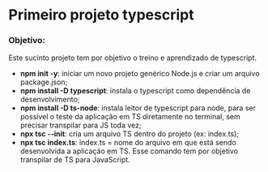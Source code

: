 # Primeiro projeto typescript

### Objetivo:
Este sucinto projeto tem por objetivo o treino e aprendizado de typescript.
<br/>
-  **npm init -y**: iniciar um novo projeto genérico Node.js e criar um arquivo package.json;
-  **npm install -D typescript**: instala o typescript como dependência de desenvolvimento;
-  **npm install -D ts-node**: instala leitor de typescript para node, para ser possível o teste da aplicação em TS diretamente no terminal, sem precisar transpilar para JS toda vez;
-  **npx tsc --init**: cria um arquivo TS dentro do projeto (ex: index.ts);
-  **npx tsc index.ts**: index.ts = nome do arquivo em que está sendo desenvolvida a aplicação em TS. Esse comando tem por objetivo transpilar de TS para JavaScript.
